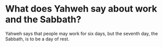 # What does Yahweh say about work and the Sabbath?

Yahweh says that people may work for six days, but the seventh day, the Sabbath, is to be a day of rest.
